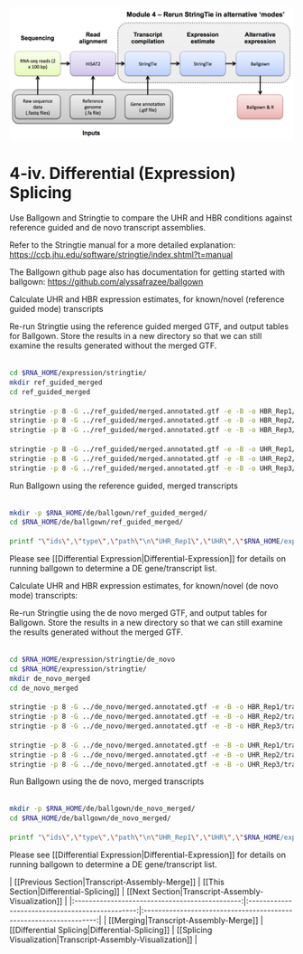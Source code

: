 ![RNA-seq Flowchart - Module 5](Images/RNA-seq_Flowchart5.png)

# 4-iv. Differential (Expression) Splicing

Use Ballgown and Stringtie to compare the UHR and HBR conditions against reference guided and de novo transcript assemblies.

Refer to the Stringtie manual for a more detailed explanation:
https://ccb.jhu.edu/software/stringtie/index.shtml?t=manual

The Ballgown github page also has documentation for getting started with ballgown:
https://github.com/alyssafrazee/ballgown
	
Calculate UHR and HBR expression estimates, for known/novel (reference guided mode) transcripts

Re-run Stringtie using the reference guided merged GTF, and output tables for Ballgown. Store the results in a new directory so that we can still examine the results generated without the merged GTF.

```bash

cd $RNA_HOME/expression/stringtie/
mkdir ref_guided_merged
cd ref_guided_merged

stringtie -p 8 -G ../ref_guided/merged.annotated.gtf -e -B -o HBR_Rep1/transcripts.gtf $RNA_ALIGN_DIR/HBR_Rep1.bam
stringtie -p 8 -G ../ref_guided/merged.annotated.gtf -e -B -o HBR_Rep2/transcripts.gtf $RNA_ALIGN_DIR/HBR_Rep2.bam
stringtie -p 8 -G ../ref_guided/merged.annotated.gtf -e -B -o HBR_Rep3/transcripts.gtf $RNA_ALIGN_DIR/HBR_Rep3.bam

stringtie -p 8 -G ../ref_guided/merged.annotated.gtf -e -B -o UHR_Rep1/transcripts.gtf $RNA_ALIGN_DIR/UHR_Rep1.bam
stringtie -p 8 -G ../ref_guided/merged.annotated.gtf -e -B -o UHR_Rep2/transcripts.gtf $RNA_ALIGN_DIR/UHR_Rep2.bam
stringtie -p 8 -G ../ref_guided/merged.annotated.gtf -e -B -o UHR_Rep3/transcripts.gtf $RNA_ALIGN_DIR/UHR_Rep3.bam

```

Run Ballgown using the reference guided, merged transcripts

```bash

mkdir -p $RNA_HOME/de/ballgown/ref_guided_merged/
cd $RNA_HOME/de/ballgown/ref_guided_merged/

printf "\"ids\",\"type\",\"path\"\n\"UHR_Rep1\",\"UHR\",\"$RNA_HOME/expression/stringtie/ref_guided_merged/UHR_Rep1\"\n\"UHR_Rep2\",\"UHR\",\"$RNA_HOME/expression/stringtie/ref_guided_merged/UHR_Rep2\"\n\"UHR_Rep3\",\"UHR\",\"$RNA_HOME/expression/stringtie/ref_guided_merged/UHR_Rep3\"\n\"HBR_Rep1\",\"HBR\",\"$RNA_HOME/expression/stringtie/ref_guided_merged/HBR_Rep1\"\n\"HBR_Rep2\",\"HBR\",\"$RNA_HOME/expression/stringtie/ref_guided_merged/HBR_Rep2\"\n\"HBR_Rep3\",\"HBR\",\"$RNA_HOME/expression/stringtie/ref_guided_merged/HBR_Rep3\"\n" > UHR_vs_HBR.csv

```

Please see [[Differential Expression|Differential-Expression]] for details on running ballgown to determine a DE gene/transcript list.

Calculate UHR and HBR expression estimates, for known/novel (de novo mode) transcripts:

Re-run Stringtie using the de novo merged GTF, and output tables for Ballgown. Store the results in a new directory so that we can still examine the results generated without the merged GTF.

```bash

cd $RNA_HOME/expression/stringtie/de_novo
cd $RNA_HOME/expression/stringtie/
mkdir de_novo_merged
cd de_novo_merged

stringtie -p 8 -G ../de_novo/merged.annotated.gtf -e -B -o HBR_Rep1/transcripts.gtf $RNA_ALIGN_DIR/HBR_Rep1.bam
stringtie -p 8 -G ../de_novo/merged.annotated.gtf -e -B -o HBR_Rep2/transcripts.gtf $RNA_ALIGN_DIR/HBR_Rep2.bam
stringtie -p 8 -G ../de_novo/merged.annotated.gtf -e -B -o HBR_Rep3/transcripts.gtf $RNA_ALIGN_DIR/HBR_Rep3.bam

stringtie -p 8 -G ../de_novo/merged.annotated.gtf -e -B -o UHR_Rep1/transcripts.gtf $RNA_ALIGN_DIR/UHR_Rep1.bam
stringtie -p 8 -G ../de_novo/merged.annotated.gtf -e -B -o UHR_Rep2/transcripts.gtf $RNA_ALIGN_DIR/UHR_Rep2.bam
stringtie -p 8 -G ../de_novo/merged.annotated.gtf -e -B -o UHR_Rep3/transcripts.gtf $RNA_ALIGN_DIR/UHR_Rep3.bam

```

Run Ballgown using the de novo, merged transcripts

```bash

mkdir -p $RNA_HOME/de/ballgown/de_novo_merged/
cd $RNA_HOME/de/ballgown/de_novo_merged/

printf "\"ids\",\"type\",\"path\"\n\"UHR_Rep1\",\"UHR\",\"$RNA_HOME/expression/stringtie/de_novo_merged/UHR_Rep1\"\n\"UHR_Rep2\",\"UHR\",\"$RNA_HOME/expression/stringtie/de_novo_merged/UHR_Rep2\"\n\"UHR_Rep3\",\"UHR\",\"$RNA_HOME/expression/stringtie/de_novo_merged/UHR_Rep3\"\n\"HBR_Rep1\",\"HBR\",\"$RNA_HOME/expression/stringtie/de_novo_merged/HBR_Rep1\"\n\"HBR_Rep2\",\"HBR\",\"$RNA_HOME/expression/stringtie/de_novo_merged/HBR_Rep2\"\n\"HBR_Rep3\",\"HBR\",\"$RNA_HOME/expression/stringtie/de_novo_merged/HBR_Rep3\"\n" > UHR_vs_HBR.csv

```

Please see [[Differential Expression|Differential-Expression]] for details on running ballgown to determine a DE gene/transcript list.

| [[Previous Section|Transcript-Assembly-Merge]] | [[This Section|Differential-Splicing]]          | [[Next Section|Transcript-Assembly-Visualization]]        |
|:----------------------------------------------:|:-----------------------------------------------:|:-----------------------------------------------------------------:|
| [[Merging|Transcript-Assembly-Merge]]          | [[Differential Splicing|Differential-Splicing]] | [[Splicing Visualization|Transcript-Assembly-Visualization]]  |
